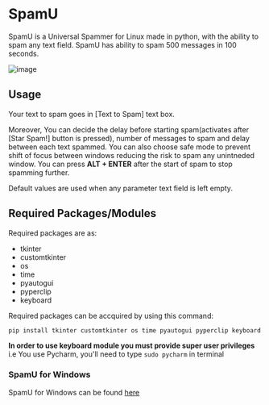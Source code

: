 # SpamU
SpamU is a Universal Spammer for Linux made in python, with the ability to spam any text field. SpamU has ability to spam 500 messages in 100 seconds.

![image](https://user-images.githubusercontent.com/69973760/219847529-a11f2433-e9f1-4a24-92f4-d3d1123a2078.png)

###


## Usage
Your text to spam goes in [Text to Spam] text box.

Moreover, You can decide the delay before starting spam(activates after [Star Spam!] button is pressed), number of messages to spam and delay between each text spammed. You can also choose safe mode to prevent shift of focus between windows reducing the risk to spam any unintneded window. You can press **ALT + ENTER** after the start of spam to stop spamming further.

Default values are used when any parameter text field is left empty.

###


## Required Packages/Modules
Required packages are as:

- tkinter
- customtkinter
- os
- time
- pyautogui
- pyperclip
- keyboard

Required packages can be accquired by using this command:
```
pip install tkinter customtkinter os time pyautogui pyperclip keyboard
```

**In order to use keyboard module you must provide super user privileges** i.e You use Pycharm, you'll need to type ```sudo pycharm``` in terminal

###

### SpamU for Windows
SpamU for Windows can be found [here](https://github.com/Spectrewolf8/SpamU-for-Windows)
